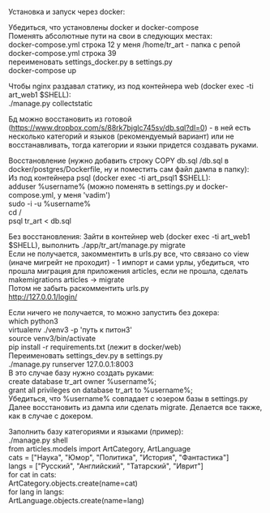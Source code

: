 Установка и запуск через docker:

Убедиться, что установлены docker и docker-compose\
Поменять абсолютные пути на свои в следующих местах:\
docker-compose.yml строка 12 у меня /home/tr_art - папка с репой \
docker-compose.yml строка 39\
переименовать settings_docker.py в settings.py\
docker-compose up

Чтобы nginx раздавал статику, из под контейнера web (docker exec -ti art_web1 $SHELL):\
./manage.py collectstatic

Бд можно восстановить из готовой (https://www.dropbox.com/s/88rk7bjglc745sv/db.sql?dl=0) - в ней есть несколько категорий и языков (рекомендуемый вариант) или не восстанавливать, тогда категории и языки придется создавать руками.

Восстановление (нужно добавить строку COPY db.sql /db.sql в docker/postgres/Dockerfile, ну и поместить сам файл дампа в папку):\
Из под контейнера psql (docker exec -ti art_psql1 $SHELL):\
adduser %username% (можно поменять в settings.py и docker-compose.yml, у меня 'vadim') \
sudo -i -u %username%\
cd / \
psql tr_art < db.sql

Без восстановления:
Зайти в контейнер web (docker exec -ti art_web1 $SHELL), выполнить ./app/tr_art/manage.py migrate\
Если не получается, закомментить в urls.py все, что связано со view (иначе мигрейт не проходит) - 1 импорт и сами урлы, убедиться, что прошла миграция для приложения articles, если не прошла, сделать makemigrations articles -> migrate\
Потом не забыть раскомментить urls.py\
http://127.0.0.1/login/

Если ничего не получается, то можно запустить без докера:\
which python3\
virtualenv ./venv3 -p 'путь к питон3'\
source venv3/bin/activate\
pip install -r requirements.txt (лежит в docker/web)\
Переименовать settings_dev.py в settings.py\
./manage.py runserver 127.0.0.1:8003\
В это случае базу нужно создать руками:\
create database tr_art owner %username%;\
grant all privileges on database tr_art to %username%;\
Убедиться, что %username% совпадает с юзером базы в settings.py
Далее восстановить из дампа или сделать migrate. Делается все также, как в случае с докером.

Заполнить базу категориями и языками (пример):\
./manage.py shell\
from articles.models import ArtCategory, ArtLanguage\
cats = ["Наука", "Юмор", "Политика", "История", "Фантастика"]\
langs = ["Русский", "Английский", "Татарский", "Иврит"]\
for cat in cats:\
    ArtCategory.objects.create(name=cat)\
for lang in langs:\
    ArtLanguage.objects.create(name=lang)
